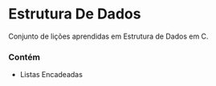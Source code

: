 # Estrutura De Dados
Conjunto de lições aprendidas em Estrutura de Dados em C.

### Contém

- Listas Encadeadas
